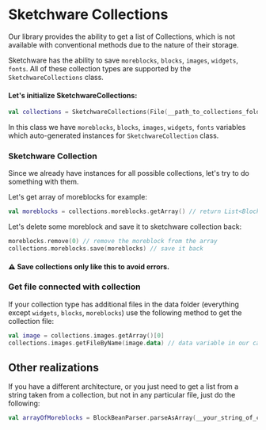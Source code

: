 # Sketchware Collections

Our library provides the ability to get a list of Collections, which is not available with conventional methods due to
the nature of their storage.

Sketchware has the ability to save `moreblocks`, `blocks`, `images`, `widgets`, `fonts`. All of these collection types
are supported by the `SketchwareCollections` class.

#### Let's initialize SketchwareCollections:

```kotlin
val collections = SketchwareCollections(File(__path_to_collections_folder__))
```

In this class we have `moreblocks`, `blocks`, `images`, `widgets`, `fonts` variables which auto-generated instances
for `SketchwareCollection` class.

### Sketchware Collection

Since we already have instances for all possible collections, let's try to do something with them.

Let's get array of moreblocks for example:

```kotlin
val moreblocks = collections.moreblocks.getArray() // return List<BlockBean>
```

Let's delete some moreblock and save it to sketchware collection back:

```kotlin
moreblocks.remove(0) // remove the moreblock from the array
collections.moreblocks.save(moreblocks) // save it back
```

#### ⚠ Save collections only like this to avoid errors.

### Get file connected with collection

If your collection type has additional files in the data folder (everything except `widgets`, `blocks`, `moreblocks`)
use the following method to get the collection file:

```kotlin
val image = collections.images.getArray()[0]
collections.images.getFileByName(image.data) // data variable in our case is responsible for the file name
```

## Other realizations

If you have a different architecture, or you just need to get a list from a string taken from a collection, but not in
any particular file, just do the following:

```kotlin
val arrayOfMoreblocks = BlockBeanParser.parseAsArray(__your_string_of_collection__)
```
